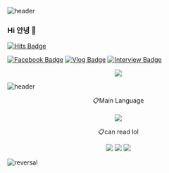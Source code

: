 ![header](https://capsule-render.vercel.app/api?type=waving&color=auto&height=300&section=header&text=welcome!&fontSize=90&animation=fadeIn&fontAlignY=38&desc=Sehyun's%20GitHub%20GateWay&descAlignY=51&descAlign=62)

### Hi 안녕 🤗
[![Hits Badge](https://hits.seeyoufarm.com/api/count/incr/badge.svg?url=https%3A%2F%2Fgithub.com%2FFURY312&count_bg=%23F7CAC9&title_bg=%2392A8D1&icon=swift.svg&icon_color=%23F7CAC9&title=hits&edge_flat=false)](https://hits.seeyoufarm.com)

[![Facebook Badge](https://img.shields.io/badge/-Facebook-92a8d1?logo=facebook&logoColor=white&link=https://www.facebook.com/YebinKimakaVIVI)](https://www.facebook.com/YebinKimakaVIVI/)
[![Vlog Badge](https://img.shields.io/badge/-Vlog-92a8d1?logo=kakao&logoColor=white&link=https://blog.naver.com/kimsehyun34)](https://if.kakao.com/session/87)
[![Interview Badge](https://img.shields.io/badge/-Interview-92a8d1?logo=kakao&logoColor=white&link=https://tech.kakao.com/2020/04/01/2019-internship-vivi)](https://tech.kakao.com/2020/04/01/2019-internship-vivi)

<p align="center"><a href="https://blog.naver.com/kimsehyun34" target="_green"><img src="https://img.shields.io/badge/Tistory-535D6C?style=flat-square&amp;logo=Tistory&amp;logoColor=white" /></a> </p>

![header](https://capsule-render.vercel.app/api?type=rect&color=gradient&height=1)

<p align="center">📋Main Language<br /><br /> <img src="https://img.shields.io/badge/Python-3776AB?style=for-the-badge&amp;logo=Python&amp;logoColor=white" /></p>

<p align="center">📋can read lol</p>
<p align="center"><img src="https://img.shields.io/badge/javascript-F7DF1E?style=for-the-badge&amp;logo=javascript&amp;logoColor=black" /> <img src="https://img.shields.io/badge/css-1572B6?style=for-the-badge&amp;logo=css3&amp;logoColor=white" /> <img src="https://img.shields.io/badge/html-E34F26?style=for-the-badge&amp;logo=html5&amp;logoColor=white" /></p>

![reversal](https://capsule-render.vercel.app/api?type=waving&section=footer&color=auto)
